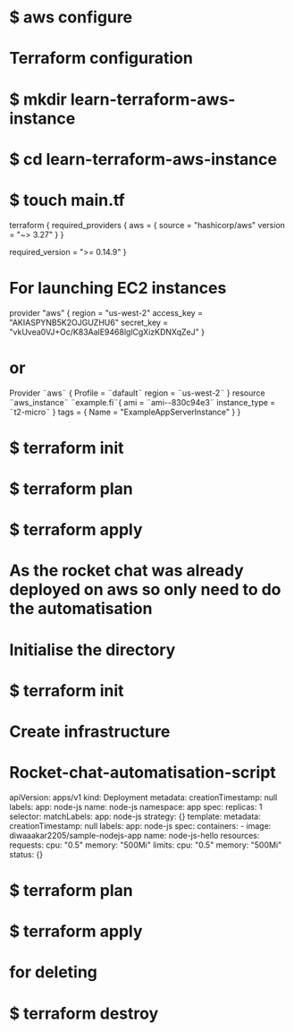 
# $ aws configure
# Terraform configuration
# $ mkdir learn-terraform-aws-instance
# $ cd learn-terraform-aws-instance
# $ touch main.tf


terraform {
  required_providers {
    aws = {
      source  = "hashicorp/aws"
      version = "~> 3.27"
    }
  }

  required_version = ">= 0.14.9"
}

# For launching EC2 instances 
provider "aws" {
  region     = "us-west-2"
  access_key = "AKIASPYNB5K2OJGUZHU6"
  secret_key = "vkUvea0VJ+Oc/K83AalE9468lglCgXizKDNXqZeJ"
}

# or 
Provider ¨aws¨ {
Profile = ¨dafault¨
region  = ¨us-west-2¨ 
}
resource ¨aws_instance¨ ¨example.fi¨{
ami  = ¨ami--830c94e3¨
instance_type = ¨t2-micro¨
}
tags = {
    Name = "ExampleAppServerInstance"
  }
}
# $ terraform init
# $ terraform plan
# $ terraform apply



# As the rocket chat was already deployed on aws so only need to do the automatisation


# Initialise the directory 
# $ terraform init

# Create infrastructure 
# Rocket-chat-automatisation-script
apiVersion: apps/v1
kind: Deployment
metadata:
  creationTimestamp: null
  labels:
    app: node-js
  name: node-js
  namespace: app
spec:
  replicas: 1
  selector:
    matchLabels:
      app: node-js
  strategy: {}
  template:
    metadata:
      creationTimestamp: null
      labels:
        app: node-js
    spec:
      containers:
      - image: diwaaakar2205/sample-nodejs-app
        name: node-js-hello
        resources:
          requests:
            cpu: "0.5"
            memory: "500Mi"
          limits:
            cpu: "0.5"
            memory: "500Mi"
status: {} 

# $ terraform plan
# $ terraform apply

# for deleting 
# $ terraform destroy
